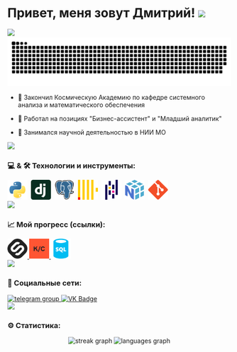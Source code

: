# Привет, меня зовут Дмитрий! <img src="https://media.giphy.com/media/hvRJCLFzcasrR4ia7z/giphy.gif" width="40">

<img src="https://user-images.githubusercontent.com/73097560/115834477-dbab4500-a447-11eb-908a-139a6edaec5c.gif">

<picture>
  <source media="(prefers-color-scheme: dark)" srcset="https://raw.githubusercontent.com/platane/platane/output/github-contribution-grid-snake-dark.svg">
  <source media="(prefers-color-scheme: light)" srcset="https://raw.githubusercontent.com/platane/platane/output/github-contribution-grid-snake.svg">
  <img alt="github contribution grid snake animation" src="https://raw.githubusercontent.com/platane/platane/output/github-contribution-grid-snake.svg">
</picture>

- 🔭  Закончил Космическую Академию по кафедре системного анализа и математического обеспечения
 
- 🌱  Работал на позициях "Бизнес-ассистент" и "Младший аналитик" 

- 🤔  Занимался научной деятельностью в НИИ МО

<img src="https://user-images.githubusercontent.com/73097560/115834477-dbab4500-a447-11eb-908a-139a6edaec5c.gif"> 

### 💻 & 🛠 Технологии и инструменты: 

<div>
  <img src="https://github.com/devicons/devicon/blob/master/icons/python/python-original.svg" title="Python" alt="Python" width="45" height="45"/>&nbsp
  <img src="assets/django-icon-svgrepo-com.svg" title="Clickhouse" alt="Clickhouse" width="45" height="45"/>&nbsp
  <img src="https://github.com/devicons/devicon/blob/master/icons/postgresql/postgresql-original.svg" title="Postgresql" alt="Postgresql" width="45" height="45"/>&nbsp
  <img src="assets/clickhouse.svg" title="Clickhouse" alt="Clickhouse" width="45" height="45"/>&nbsp
  <img src="https://github.com/devicons/devicon/blob/master/icons/pandas/pandas-original.svg" title="Pandas" alt="Pandas" width="45" height="45"/>&nbsp
  <img src="https://github.com/devicons/devicon/blob/master/icons/numpy/numpy-original.svg" title="Numpy" alt="Numpy" width="45" height="45"/>&nbsp
  <img src="https://github.com/devicons/devicon/blob/master/icons/git/git-original.svg" title="Git" alt="Git" width="45" height="45"/>&nbsp
</div>

<img src="https://user-images.githubusercontent.com/73097560/115834477-dbab4500-a447-11eb-908a-139a6edaec5c.gif">

### 📈 Мой прогресс (ссылки):
 <div id="badges">
    <a href="https://stepik.org/users/434117023/profile" target="_blank">
      <img src="assets/stepik.png" width="45" height="45" alt="Stepik" />
    <a href="https://drive.google.com/file/d/1X3LxKDhfx5uRdeJ8jX5y6kA_o_KNb-Je/view?usp=sharing" target="_blank">
      <img src="assets/karpov.png" width="45" height="45" alt="KarpovCourses"/>
    <a href="https://drive.google.com/file/d/1LvGtlvEFW-VuCQ2RpHLrweOt4lfxqOAg/view?usp=sharing" target="_blank">
      <img src="assets/sql.svg" width="45" height="45" alt="sql"/>
    </a>
  </div>

<img src="https://user-images.githubusercontent.com/73097560/115834477-dbab4500-a447-11eb-908a-139a6edaec5c.gif">

### 🤝 Социальные сети:

 <div id="badges">
    <a href="https://t.me/starkkof" target="_blank">
      <img src="https://cdn-icons-png.flaticon.com/512/2111/2111646.png" width="40" height="40" alt="telegram group" />
    <a href="https://vk.com/id279852670" target="_blank">
      <img src="https://cdn-icons-png.flaticon.com/512/145/145813.png" width="40" height="40" alt="VK Badge"/>
    </a>
  </div>

<img src="https://user-images.githubusercontent.com/73097560/115834477-dbab4500-a447-11eb-908a-139a6edaec5c.gif">

### ⚙️ Статистика:

<div align="center">
  <img src="https://streak-stats.demolab.com?user=iDmitryMartynov&locale=en&mode=daily&theme=dark&hide_border=false&border_radius=5&order=3" height="150" alt="streak graph"  />
  <img src="https://github-readme-stats.vercel.app/api/top-langs?username=iDmitryMartynov&locale=en&hide_title=false&layout=compact&card_width=320&langs_count=5&theme=dracula&hide_border=false&order=2" height="150" alt="languages graph"/>
</div>
